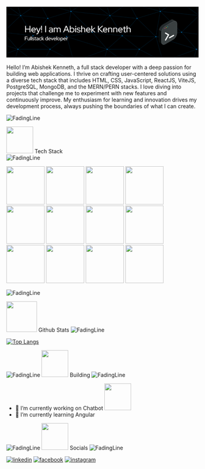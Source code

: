![Header](./github-header-image.png)

Hello! I’m Abishek Kenneth, a full stack developer with a deep passion for building web applications. I thrive on crafting user-centered solutions using a diverse tech stack that includes HTML, CSS, JavaScript, ReactJS, ViteJS, PostgreSQL, MongoDB, and the MERN/PERN stacks. I love diving into projects that challenge me to experiment with new features and continuously improve. My enthusiasm for learning and innovation drives my development process, always pushing the boundaries of what I can create.

![FadingLine](https://github.com/abi1035/abi1035/assets/107182926/afb7eac9-86c5-4884-9a5d-2d909d5b5c7f)

<img src="https://github.com/abi1035/abi1035/assets/107182926/816d875d-ba08-4069-b243-422c8f7fbee4" width="70" height="70"/> Tech Stack <br />
![FadingLine](https://github.com/abi1035/abi1035/assets/107182926/afb7eac9-86c5-4884-9a5d-2d909d5b5c7f)



<img src="https://github.com/abi1035/abi1035/assets/107182926/4470d709-0267-4cf7-bfa5-a8d42615cc39" width="100" height="100"/>
<img src="https://github.com/abi1035/abi1035/assets/107182926/f7d6db4d-8830-4213-8512-83b994e81a54" width="100" height="100"/>
<img src="https://github.com/abi1035/abi1035/assets/107182926/631538a2-4671-4bdc-897b-713778bd0965" width="100" height="100"/>
<img src="https://github.com/abi1035/abi1035/assets/107182926/1e08fdd7-0cdb-4b05-9ea2-078f00ed8e0b" width="100" height="100"/>
<img src="https://github.com/abi1035/abi1035/assets/107182926/72abdfd5-30e1-4a44-8745-2fcd2c66ab4f" width="100" height="100"/>
<img src="https://github.com/abi1035/abi1035/assets/107182926/cb1a2e25-634d-487c-af29-5fef33ceacd4" width="100" height="100"/>
<img src="https://github.com/abi1035/abi1035/assets/107182926/8a2ca499-3d3c-4032-ac40-9dece2c0b6e4" width="100" height="100"/>
<img src="https://github.com/abi1035/abi1035/assets/107182926/bad0e21b-c07e-44e9-aa67-1c37fff84638" width="100" height="100"/>
<img src="https://github.com/abi1035/abi1035/assets/107182926/c4221812-1154-4426-ab85-4e4557ed40d9" width="100" height="100"/>
<img src="https://github.com/abi1035/abi1035/assets/107182926/bb61a342-c2ac-4b1b-801e-ae867aef9b9a" width="100" height="100"/>

<img src="https://github.com/abi1035/abi1035/assets/107182926/f37fdc4c-31e2-4995-9ceb-83cf78c566de" width="100" height="100"/>
<img src="https://github.com/abi1035/abi1035/assets/107182926/a8efec13-21a1-4f9b-a081-46fe110be84b" width="100" height="100"/>



![FadingLine](https://github.com/abi1035/abi1035/assets/107182926/afb7eac9-86c5-4884-9a5d-2d909d5b5c7f)

<img src="https://github.com/abi1035/abi1035/assets/107182926/d4747472-a293-4b18-8973-f09f0e3ecf9c" width="80" height="80"/> Github Stats
![FadingLine](https://github.com/abi1035/abi1035/assets/107182926/afb7eac9-86c5-4884-9a5d-2d909d5b5c7f)

[![Top Langs](https://github-readme-stats.vercel.app/api/top-langs/?username=abi1035&show_icons=true&theme=radical)](https://github.com/anuraghazra/github-readme-stats)

![FadingLine](https://github.com/abi1035/abi1035/assets/107182926/afb7eac9-86c5-4884-9a5d-2d909d5b5c7f)
<img src="https://github.com/abi1035/abi1035/assets/107182926/b21a8ce9-2440-40af-8dd7-60d371e86814" width="70" height="70"/> Building
![FadingLine](https://github.com/abi1035/abi1035/assets/107182926/afb7eac9-86c5-4884-9a5d-2d909d5b5c7f)


- 🔭 I’m currently working on Chatbot
  <img src="https://github.com/abi1035/abi1035/assets/107182926/859d2994-0c2c-4922-9b92-6d9f665d7f3c" width="70" height="70"/>
- 🌱 I’m currently learning Angular


![FadingLine](https://github.com/abi1035/abi1035/assets/107182926/afb7eac9-86c5-4884-9a5d-2d909d5b5c7f)
<img src="https://github.com/abi1035/abi1035/assets/107182926/e663222a-722f-4b2c-a467-2704ce028d4a" width="70" height="70"/> Socials
![FadingLine](https://github.com/abi1035/abi1035/assets/107182926/afb7eac9-86c5-4884-9a5d-2d909d5b5c7f)

[<img src='https://github.com/abi1035/abi1035/assets/107182926/1d61c11b-e234-44f1-813a-9fb2dea9f25b' alt='linkedin' height='70'>](https://www.linkedin.com/in/abishek-kenneth/)  [<img src='https://github.com/abi1035/abi1035/assets/107182926/0cc9669c-d689-43b0-afc4-1bd8053d1d30' alt='facebook' height='70'>](https://www.facebook.com/abishek.kenneth)  [<img src='https://github.com/abi1035/abi1035/assets/107182926/3b15f285-1883-4352-938e-067bbdad5488' alt='instagram' height='70'>](https://www.instagram.com/abi_ken_14//)  

